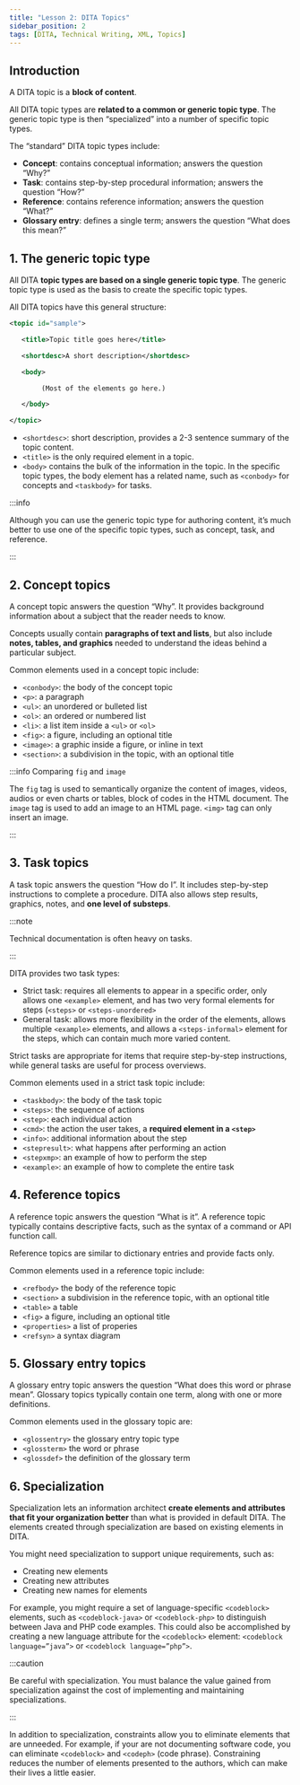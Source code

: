 ```yaml
---
title: "Lesson 2: DITA Topics"
sidebar_position: 2
tags: [DITA, Technical Writing, XML, Topics]
---
```


## Introduction

A DITA topic is a **block of content**.

All DITA topic types are **related to a common or generic topic type**. The generic topic type is then “specialized” into a number of specific topic types.

The “standard” DITA topic types include:

- **Concept**: contains conceptual information; answers the question “Why?”
- **Task**: contains step-by-step procedural information; answers the question “How?”
- **Reference**: contains reference information; answers the question “What?”
- **Glossary entry**: defines a single term; answers the question “What does this mean?”

## 1. The generic topic type

All DITA **topic types are based on a single generic topic type**. The generic topic type is used as the basis to create the specific topic types.

All DITA topics have this general structure:

```xml
<topic id="sample">

   <title>Topic title goes here</title>

   <shortdesc>A short description</shortdesc>

   <body>

        (Most of the elements go here.)

   </body>

</topic> 
```

- `<shortdesc>`: short description, provides a 2-3 sentence summary of the topic content.
- `<title>` is the only required element in a topic.
- `<body>` contains the bulk of the information in the topic. In the specific topic types, the body element has a related name, such as `<conbody>` for concepts and `<taskbody>` for tasks.

:::info

Although you can use the generic topic type for authoring content, it’s much better to use one of the specific topic types, such as concept, task, and reference.

:::

## 2. Concept topics

A concept topic answers the question “Why”. It provides background information about a subject that the reader needs to know.

Concepts usually contain **paragraphs of text and lists**, but also include **notes, tables, and graphics** needed to understand the ideas behind a particular subject.

Common elements used in a concept topic include:

- `<conbody>`: the body of the concept topic
- `<p>`: a paragraph
- `<ul>`: an unordered or bulleted list
- `<ol>`: an ordered or numbered list
- `<li>`: a list item inside a `<ul>` or `<ol>`
- `<fig>`: a figure, including an optional title
- `<image>`: a graphic inside a figure, or inline in text
- `<section>`: a subdivision in the topic, with an optional title

:::info Comparing `fig` and `image`

The `fig` tag is used to semantically organize the content of images, videos, audios or even charts or tables, block of codes in the HTML document. The `image` tag is used to add an image to an HTML page. `<img>` tag can only insert an image.

:::

## 3. Task topics

A task topic answers the question “How do I”. It includes step-by-step instructions to complete a procedure. DITA also allows step results, graphics, notes, and **one level of substeps**.

:::note

Technical documentation is often heavy on tasks.

:::

DITA provides two task types:
- Strict task: requires all elements to appear in a specific order, only allows one `<example>` element, and has two very formal elements for steps (`<steps>` or `<steps-unordered>`
- General task: allows more flexibility in the order of the elements, allows multiple `<example>` elements, and allows a `<steps-informal>` element for the steps, which can contain much more varied content.

Strict tasks are appropriate for items that require step-by-step instructions, while general tasks are useful for process overviews.

Common elements used in a strict task topic include:

- `<taskbody>`: the body of the task topic
- `<steps>`: the sequence of actions
- `<step>`: each individual action
- `<cmd>`: the action the user takes, a **required element in a `<step>`**
- `<info>`: additional information about the step
- `<stepresult>`: what happens after performing an action
- `<stepxmp>`: an example of how to perform the step
- `<example>`: an example of how to complete the entire task

## 4. Reference topics

A reference topic answers the question “What is it”. A reference topic typically contains descriptive facts, such as the syntax of a command or API function call.

Reference topics are similar to dictionary entries and provide facts only.

Common elements used in a reference topic include:
- `<refbody>` the body of the reference topic
- `<section>` a subdivision in the reference topic, with an optional title
- `<table>` a table
- `<fig>` a figure, including an optional title
- `<properties>` a list of properies
- `<refsyn>` a syntax diagram

## 5. Glossary entry topics

A glossary entry topic answers the question “What does this word or phrase mean”. Glossary topics typically contain one term, along with one or more definitions.

Common elements used in the glossary topic are:
- `<glossentry>` the glossary entry topic type
- `<glossterm>` the word or phrase
- `<glossdef>` the definition of the glossary term

## 6. Specialization

Specialization lets an information architect **create elements and attributes that fit your organization better** than what is provided in default DITA. The elements created through specialization are based on existing elements in DITA.

You might need specialization to support unique requirements, such as:

- Creating new elements
- Creating new attributes
- Creating new names for elements

For example, you might require a set of language-specific `<codeblock>` elements, such as `<codeblock-java>` or `<codeblock-php>` to distinguish between Java and PHP code examples. This could also be accomplished by creating a new language attribute for the `<codeblock>` element: `<codeblock language=”java”>` or `<codeblock language=”php”>`.

:::caution

Be careful with specialization. You must balance the value gained from specialization against the cost of implementing and maintaining specializations.

:::

In addition to specialization, <ColorText>constraints</ColorText> allow you to eliminate elements that are unneeded. For example, if your are not documenting software code, you can eliminate `<codeblock>` and `<codeph>` (code phrase). Constraining reduces the number of elements presented to the authors, which can make their lives a little easier.
